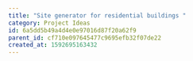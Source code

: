 ```yaml
---
title: "Site generator for residential buildings "
category: Project Ideas
id: 6a5dd5b49a4d4e0e97016d87f20a62f9
parent_id: cf710e097645477c9695efb32f07de22
created_at: 1592695163432
---
```



                